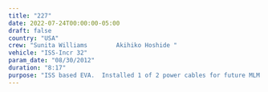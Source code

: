 ```yaml
---
title: "227"
date: 2022-07-24T00:00:00-05:00
draft: false
country: "USA"
crew: "Sunita Williams        Akihiko Hoshide "
vehicle: "ISS-Incr 32"
param_date: "08/30/2012"
duration: "8:17"
purpose: "ISS based EVA.  Installed 1 of 2 power cables for future MLM use.  Removed and stowed failed MBSU.  Unable to install new MBSU and left it tied down. Contaminated sublimator plate reduced cooling at end of EVA and led to suit declared no-go for future"
---
```

